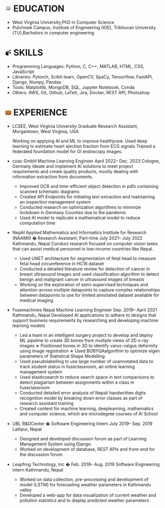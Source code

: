 

# <img src="asset/elogo.jpg" style="width:20px; height:20px;"> EDUCATION

 - West Virginia University,PhD in Computer Science
 - Pulchowk Campus, Institute of Engineering (IOE), Tribhuvan University (TU),Bachelors in computer engineering

# <img src="asset/skill.png" style="width:20px; height:20px;"> SKILLS
 - Programming Languages: Python, C, C++, MATLAB, HTML, CSS, JavaScript
 - Libraries: Pytorch, Scikit-learn, OpenCV, SpaCy, Tensorflow, FastAPI, Django, Numpy, Pandas
 - Tools: Matplotlib, MongoDB, SQL, Jupyter Notebook, Conda
 - Others: AWS, Git, Github, LaTeX, Jira, Docker, REST API, Photoshop

# <img src="asset/briefcase.png" style="width:20px; height:20px;"> EXPERIENCE
 - LCSEE, West Virginia University Graduate Research Assistant, Morgantown, West Virginia, USA
   
   Working on applying AI and ML to improve healthjcare.
   Used deep learning to estimate heart ejection fraction from ECG signals
   Trained a federated foundation model for GI endoscopy images.
- coac GmbH 
 Machine Learning Engineer April 2022– Dec. 2023 Cologne, Germany
 Ideate and implement AI solutions to meet project requirements and create quality products, mostly dealing with
 information extraction from documents.
   - Improved OCR and time-efficient object detection in pdfs containing scanned schematic diagrams
   - Created API Endpoints for initiating text extraction and maintaining an inspection management system
   - Conducted research on optimization algorithms to minimize lockdown in Germany Counties due to the pandemic
   - Used AI model to replicate a mathematical model to reduce computation time
 - NepAl Applied Mathematics and Informatics Institute for Research (NAAMII) �
 Research Assistant, Part-time July 2021– July 2022 Kathmandu, Nepal
 Conduct research focused on computer vision tasks that can assist medical personnel in low-income countries like Nepal.
   - Used UNET architecture for segmentation of fetal head to measure fetal head circumference in HC18 dataset
   - Conducted a detailed literature review for detection of cancer in breast ultrasound images and used classification algorithm to detect benign and malignant
     cancer in ultrasound images of breasts
   - Working on the exploration of semi-supervised techniques and attention across multiple datapoints to capture complex relationships between datapoints to use 
     for limited annotated dataset available for medical imaging
 - Fusemachines Nepal 
 Machine Learning Engineer Sep. 2019– April 2021 Kathmandu, Nepal
 Developed AI applications to adhere to designs that support business requirements by researching and developing
 machine learning models
   - Led a team in an intelligent surgery project to develop and deploy ML pipeline to create 3D bones from multiple views
 of 2D x-ray images
 ∗ Positioned bones in 3D to identify varus-valgus deformity using image registration
 ∗ Used BOBYQAalgorithm to optimize eigen parameters of Statistical Shape Modelling
   - Used pseudolabelling to use large number of unannotated data to track student status in fuseclassroom, an online learning management system
   - Used elasticsearch to reduce search space in text comparisons to detect plagiarism between assignments within a class in fuseclassroom
   - Conducted detailed error analysis of Nepali handwritten digits recognition model by breaking down error classes as part of research assistant training
   - Created content for machine learning, deeplearning, mathematics and computer science, which are microdegree courses of AI School
 - UBL R&DCenter �
 Software Engineering Intern July 2019– Sep. 2019 Lalitpur, Nepal
   - Designed and developed discussion forum as part of Learning Management System using Django.
   - Worked on development of database, REST APIs and front-end for the discussion forum
 - Leapfrog Technology, Inc �
 Feb. 2019– Aug. 2019 Software Engineering Intern Kathmandu, Nepal
   - Worked on data collection, pre-processing and development of model (LSTM) for forecasting weather parameters in Kathmandu valley
   - Developed a web-app for data visualization of current weather and pollution statistics and to display predicted weather parameters
